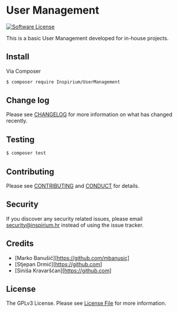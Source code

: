 # User Management

[![Software License][ico-license]](LICENSE.md)

This is a basic User Management developed for in-house projects. 

## Install

Via Composer

``` bash
$ composer require Inspirium/UserManagement
```

## Change log

Please see [CHANGELOG](CHANGELOG.md) for more information on what has changed recently.

## Testing

``` bash
$ composer test
```

## Contributing

Please see [CONTRIBUTING](CONTRIBUTING.md) and [CONDUCT](CONDUCT.md) for details.

## Security

If you discover any security related issues, please email security@inspirium.hr instead of using the issue tracker.

## Credits

- [Marko Banušić][https://github.com/mbanusic]
- [Stjepan Drmić][https://github.com]
- [Siniša Kravaršćan][https://github.com]

## License

The GPLv3 License. Please see [License File](LICENSE.md) for more information.

[ico-license]: https://img.shields.io/aur/license/yaourt.svg
